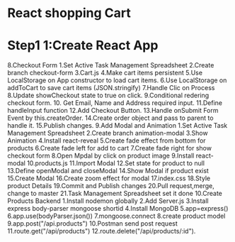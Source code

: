 # React shopping Cart
# Step1 1:Create React App
8.Checkout Form
   1.Set Active Task  Management Spreadsheet
   2.Create branch checkout-form
   3.Cart.js
   4.Make cart items persistent
   5.Use LocalStorage on App constructor to load cart items.
   6.Use LocalStorage on addToCart to save cart items (JSON.stringify)
   7.Handle Clic on Process
   8.Update showCheckout state to true on click.
   9.Conditional redering checkout form.
   10. Get Email, Name and Address required input.
   11.Define handleInput function
   12.Add Checkout Button.
   13.Handle onSubmit Form Event by this.createOrder.
   14.Create order object and pass to parent to handle it.
   15.Publish changes.
9.Add Modal and Animation
   1.Set Active Task  Management Spreadsheet
   2.Create branch animation-modal
   3.Show Animation
   4.Install react-reveal
   5.Create fade effect from bottom for products
   6.Create fade left for add to cart
   7.Create fade right for show checkout form
   8.Open Mpdal by click on product image
   9.Install react-modal
   10.products.js
   11.Import Modal
   12.Set state for product to null
   13.Define openModal and closeModal
   14.Show Modal if product exist
   15.Create Modal
   16.Create zoom effect for modal
   17.index.css
   18.Style product Details
   19.Commit and Publish changes
   20.Pull request,merge, change to master
   21.Task Management Spreadsheet set it done
 10.Create Products Backend
    1.Install nodemon globally
    2.Add Server.js
    3.Install express body-parser mongoose shortid
    4.Install MongoDB
    5.app=express()
    6.app.use(bodyParser.json())
    7.mongoose.connect
    8.create product model
    9.app.post("/api.products")
    10.Postman send post request
    11.route.get("/api/products")
    12.route.delete("/api/products/:id").